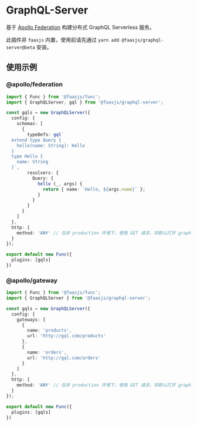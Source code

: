 # GraphQL-Server

基于 [Apollo Federation](https://www.apollographql.com/docs/apollo-server/federation/introduction/) 构建分布式 GraphQL Serverless 服务。

此插件非 `faasjs` 内置，使用前请先通过 `yarn add @faasjs/graphql-server@beta` 安装。

## 使用示例

### @apollo/federation

```typescript
import { Func } from '@faasjs/func';
import { GraphQLServer, gql } from '@faasjs/graphql-server';

const gqls = new GraphQLServer({
  config: {
    schemas: [
      {
        typeDefs: gql`
  extend type Query {
    hello(name: String): Hello
  }
  type Hello {
    name: String
  }`,
        resolvers: {
          Query: {
            hello (_, args) {
              return { name: `Hello, ${args.name}` };
            }
          }
        }
      }
    ]
  },
  http: {
    method: 'ANY' // 在非 production 环境下，使用 GET 请求，将默认打开 graphql 的 playground
  }
});

export default new Func({
  plugins: [gqls]
})
```

### @apollo/gateway

```typescript
import { Func } from '@faasjs/func';
import { GraphQLServer } from '@faasjs/graphql-server';

const gqls = new GraphQLServer({
  config: {
    gateways: [
      {
        name: 'products',
        url: 'http://gql.com/products'
      },
      {
        name: 'orders',
        url: 'http://gql.com/orders'
      }
    ]
  },
  http: {
    method: 'ANY' // 在非 production 环境下，使用 GET 请求，将默认打开 graphql 的 playground
  }
});

export default new Func({
  plugins: [gqls]
})
```
